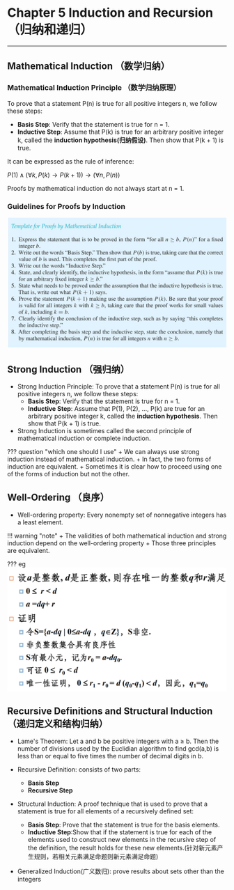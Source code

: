 # Chapter 5 Induction and Recursion （归纳和递归）
---------------------------------
## Mathematical Induction （数学归纳）

### Mathematical Induction Principle （数学归纳原理）

To prove that a statement P(n) is true for all positive integers n, we follow these steps:

+ **Basis Step**: Verify that the statement is true for n = 1.
+ **Inductive Step**: Assume that P(k) is true for an arbitrary positive integer k, called the **induction hypothesis(归纳假设)**. Then show that P(k + 1) is true.

It can be expressed as the rule of inference:

$P(1) \land (\forall k , P(k) \rightarrow P(k + 1)) \longrightarrow (\forall n , P(n))$

Proofs by mathematical induction do not always start at n = 1.




### Guidelines for Proofs by Induction
![](img/sec5.jpg)

## Strong Induction （强归纳）
+ Strong Induction Principle: To prove that a statement P(n) is true for all positive integers n, we follow these steps:
    + **Basis Step**: Verify that the statement is true for n = 1.
    + **Inductive Step**: Assume that P(1), P(2), ..., P(k) are true for an arbitrary positive integer k, called the **induction hypothesis**. Then show that P(k + 1) is true.
+ Strong Induction is sometimes called the second principle of mathematical induction or complete induction.

??? question "which one should I use"
    + We can always use strong induction instead of mathematical induction.
    + In fact, the two forms of induction are equivalent.
    + Sometimes it is clear how to proceed using one of the forms of induction but not the other.
## Well-Ordering （良序）
+ Well-ordering property: Every nonempty set of nonnegative integers has a least element.

!!! warning "note"
    + The validities of both mathematical induction and strong induction depend on the well-ordering property
    + Those three principles are equivalent.

??? eg
    ![](img/wellordering.png)
## Recursive Definitions and Structural Induction （递归定义和结构归纳）
+ Lame's Theorem: Let a and b be positive integers with a ≥ b. Then the number of divisions used by the Euclidian algorithm to find gcd(a,b) is less than or equal to five times the number of decimal digits in b.
+ Recursive Definition: consists of two parts:
    + **Basis Step**
    + **Recursive Step**
+ Structural Induction: A proof technique that is used to prove that a statement is true for all elements of a recursively defined set:
    - **Basis Step**: Prove that the statement is true for the basis elements.
    - **Inductive Step**:Show that if the statement is true for
    each of the elements used to construct new elements in
    the recursive step of the definition, the result holds for
    these new elements.(针对新元素产生规则，若相关元素满足命题则新元素满足命题)

+ Generalized Induction(广义数归): prove results about sets other than the integers